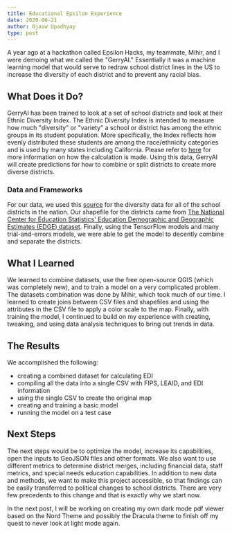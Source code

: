 ```yaml
---
title: Educational Epsilon Experience
date: 2020-06-21
author: Ojasw Upadhyay
type: post
---
```

A year ago at a hackathon called Epsilon Hacks, my teammate, Mihir, and I were demoing what we called the "GerryAI." Essentially it was a machine learning model that would serve to redraw school district lines in the US to increase the diversity of each district and to prevent any racial bias.

<!-- During spring break I decided to build a Pi cluster and have my own distributed computing test platform. I wanted to be able test various algorithms related to distributed systems (and maybe while it’s idle run a server or use it as a network share for our apartment). This was pretty different from the ideal of having the “cloud on your desk,” but it’ll be an interesting project. -->

## What Does it Do?
GerryAI has been trained to look at a set of school districts and look at their Ethnic Diversity Index. The Ethnic Diversity Index is intended to measure how much "diversity" or "variety" a school or district has among the ethnic groups in its student population. More specifically, the Index reflects how evenly distributed these students are among the race/ethnicity categories and is used by many states including California. Please refer to [here](https://www.ed-data.org/article/Ethnic-Diversity-Index) for more information on how the calculation is made. Using this data, GerryAI will create predictions for how to combine or split districts to create more diverse districts.

### Data and Frameworks
For our data, we used this [source](https://www.cde.ca.gov/ds/ad/downloadabledata.asp) for the diversity data for all of the school districts in the nation. Our shapefile for the districts came from [The National Center for Education Statistics' Education Demographic and Geographic Estimates (EDGE) dataset](https://nces.ed.gov/programs/edge/Geographic/DistrictBoundaries). Finally, using the TensorFlow models and many trial-and-errors models, we were able to get the model to decently combine and separate the districts.

## What I Learned
We learned to combine datasets, use the free open-source QGIS (which was completely new), and to train a model on a very complicated problem. The datasets combination was done by Mihir, which took much of our time. I learned to create joins between CSV files and shapefiles and using the attributes in the CSV file to apply a color scale to the map. Finally, with training the model, I continued to build on my experience with creating, tweaking, and using data analysis techniques to bring out trends in data.


<!-- After I had looked online at other Pi clusters (such as this [one](https://makezine.com/projects/build-a-compact-4-node-raspberry-pi-cluster/) on Makezine), I decided I needed around 4-5 Raspberry Pis, a USB charging hub, and a network switch. Most any USB hubs and network switches should do; here are the specific ones that I bought. -->

<!-- * 5x Raspberry Pi 3 B+
* 1x Anker 7 port USB Charging Hub
* 1x Netgear FS108 8-port Network Switch
* 5x 6in. Ethernet Cables
* 5x 6in. MicroUSB Cables
* 5x 16GB microSD cards -->

<!-- I then 3D printed [this](https://www.thingiverse.com/thing:1573414) stackable chassis for the Pis which I attached to the switch using a special permanent 3M tape. The end result was a little messy because I had run out of plastic towards the end of the print however the cluster was still functional. In fact this had allowed me to later borrow a friends Pi screen to attach to the top of the cluster (the cherry on top). This is how it turned out:

![](../assets/pi-cluster-build.jpeg) -->


## The Results
We accomplished the following:

* creating a combined dataset for calculating EDI
* compiling all the data into a single CSV with FIPS, LEAID, and EDI information
* using the single CSV to create the original map
* creating and training a basic model
* running the model on a test case

## Next Steps
The next steps would be to optimize the model, increase its capabilities, open the inputs to GeoJSON files and other formats. We also want to use different metrics to determine district merges, including financial data, staff metrics, and special needs education capabilities. In addition to new data and methods, we want to make this project accessible, so that findings can be easily transferred to political changes to school districts. There are very few precedents to this change and that is exactly why we start now.

In the next post, I will be working on creating my own dark mode pdf viewer based on the Nord Theme and possibly the Dracula theme to finish off my quest to never look at light mode again.
